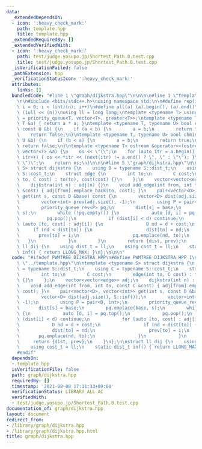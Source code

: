 ```yaml
---
data:
  _extendedDependsOn:
  - icon: ':heavy_check_mark:'
    path: template.hpp
    title: template.hpp
  _extendedRequiredBy: []
  _extendedVerifiedWith:
  - icon: ':heavy_check_mark:'
    path: test/judge.yosupo.jp/Shortest_Path.0.test.cpp
    title: test/judge.yosupo.jp/Shortest_Path.0.test.cpp
  _isVerificationFailed: false
  _pathExtension: hpp
  _verificationStatusIcon: ':heavy_check_mark:'
  attributes:
    links: []
  bundledCode: "#line 1 \"graph/dijkstra.hpp\"\n\n\n\n#line 1 \"template.hpp\"\n\n\
    \n\n#include <bits/stdc++.h>\nusing namespace std;\n\n#define rep(i, n) for (int\
    \ i = 0; i < (int)(n); i++)\n#define all(a) (a).begin(), (a).end()\n#define bit(n)\
    \ (1ull << (n))\nusing ll = long long;\ntemplate <typename T> using priority_queue_rev\
    \ = priority_queue<T, vector<T>, greater<T>>;\ntemplate <typename T> T sq(const\
    \ T &a) { return a * a; }\ntemplate <typename T, typename U> bool chmax(T &a,\
    \ const U &b) {\n    if (a < b) {\n        a = b;\n        return true;\n    }\n\
    \    return false;\n}\ntemplate <typename T, typename U> bool chmin(T &a, const\
    \ U &b) {\n    if (b < a) {\n        a = b;\n        return true;\n    }\n   \
    \ return false;\n}\ntemplate <typename T> ostream &operator<<(ostream &os, const\
    \ vector<T> &a) {\n    os << \"(\";\n    for (auto itr = a.begin(); itr != a.end();\
    \ itr++) { os << *itr << (next(itr) != a.end() ? \", \" : \"\"); }\n    os <<\
    \ \")\";\n    return os;\n}\n\n\n#line 5 \"graph/dijkstra.hpp\"\n\ntemplate <typename\
    \ S> struct dijkstra {\n    using D = typename S::dist_t;\n    using C = typename\
    \ S::cost_t;\n    struct edge {\n        int to;\n        C cost;\n        edge(int\
    \ to, C cost) : to(to), cost(cost) {}\n    };\n    vector<vector<edge>> adj;\n\
    \    dijkstra(int n) : adj(n) {}\n    void add_edge(int from, int to, const C\
    \ &cost) { adj[from].emplace_back(to, cost); }\n    pair<vector<D>, vector<int>>\
    \ get(int s, const D &base) const {\n        vector<D> dist(adj.size(), S::inf());\n\
    \        vector<int> prev(adj.size(), -1);\n        using P = pair<D, int>;\n\
    \        priority_queue_rev<P> pq;\n        dist[s] = base;\n        pq.emplace(base,\
    \ s);\n        while (!pq.empty()) {\n            auto [d, i] = pq.top();\n  \
    \          pq.pop();\n            if (dist[i] < d) continue;\n            for\
    \ (auto [to, cost] : adj[i]) {\n                D nd = d + cost;\n           \
    \     if (nd < dist[to]) {\n                    dist[to] = nd;\n             \
    \       prev[to] = i;\n                    pq.emplace(nd, to);\n             \
    \   }\n            }\n        }\n        return {dist, prev};\n    }\n};\n\nstruct\
    \ ll_dij {\n    using dist_t = ll;\n    using cost_t = ll;\n    static dist_t\
    \ inf() { return LLONG_MAX; }\n};\n\n\n"
  code: "#ifndef PWMTREE_DIJKSTRA_HPP\n#define PWMTREE_DIJKSTRA_HPP 1\n\n#include\
    \ \"../template.hpp\"\n\ntemplate <typename S> struct dijkstra {\n    using D\
    \ = typename S::dist_t;\n    using C = typename S::cost_t;\n    struct edge {\n\
    \        int to;\n        C cost;\n        edge(int to, C cost) : to(to), cost(cost)\
    \ {}\n    };\n    vector<vector<edge>> adj;\n    dijkstra(int n) : adj(n) {}\n\
    \    void add_edge(int from, int to, const C &cost) { adj[from].emplace_back(to,\
    \ cost); }\n    pair<vector<D>, vector<int>> get(int s, const D &base) const {\n\
    \        vector<D> dist(adj.size(), S::inf());\n        vector<int> prev(adj.size(),\
    \ -1);\n        using P = pair<D, int>;\n        priority_queue_rev<P> pq;\n \
    \       dist[s] = base;\n        pq.emplace(base, s);\n        while (!pq.empty())\
    \ {\n            auto [d, i] = pq.top();\n            pq.pop();\n            if\
    \ (dist[i] < d) continue;\n            for (auto [to, cost] : adj[i]) {\n    \
    \            D nd = d + cost;\n                if (nd < dist[to]) {\n        \
    \            dist[to] = nd;\n                    prev[to] = i;\n             \
    \       pq.emplace(nd, to);\n                }\n            }\n        }\n   \
    \     return {dist, prev};\n    }\n};\n\nstruct ll_dij {\n    using dist_t = ll;\n\
    \    using cost_t = ll;\n    static dist_t inf() { return LLONG_MAX; }\n};\n\n\
    #endif"
  dependsOn:
  - template.hpp
  isVerificationFile: false
  path: graph/dijkstra.hpp
  requiredBy: []
  timestamp: '2021-08-08 17:11:33+09:00'
  verificationStatus: LIBRARY_ALL_AC
  verifiedWith:
  - test/judge.yosupo.jp/Shortest_Path.0.test.cpp
documentation_of: graph/dijkstra.hpp
layout: document
redirect_from:
- /library/graph/dijkstra.hpp
- /library/graph/dijkstra.hpp.html
title: graph/dijkstra.hpp
---
```

